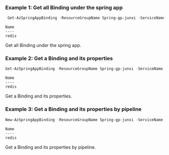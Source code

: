 ### Example 1: Get all Binding under the spring app
```powershell
 Get-AzSpringAppBinding -ResourceGroupName Spring-gp-junxi -ServiceName Spring-service -AppName gateway
```

```output
Name  
----  
redis
```

Get all Binding under the spring app.

### Example 2: Get a Binding and its properties
```powershell
Get-AzSpringAppBinding -ResourceGroupName Spring-gp-junxi -ServiceName Spring-service -AppName gateway -Name redis
```

```output
Name  
----  
redis
```

Get a Binding and its properties.

### Example 3: Get a Binding and its properties by pipeline
```powershell
New-AzSpringAppBinding -ResourceGroupName Spring-gp-junxi -ServiceName Spring-service -name redis -Key myKey -ResourceId myResourceId -AppName tools -BindingParameter @{ "useSsl"= "true" } | Get-AzSpringAppBinding
```

```output
Name  
----  
redis
```

Get a Binding and its properties by pipeline.